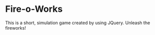 Fire-o-Works
============

This is a short, simulation game created by using JQuery. Unleash the fireworks!
